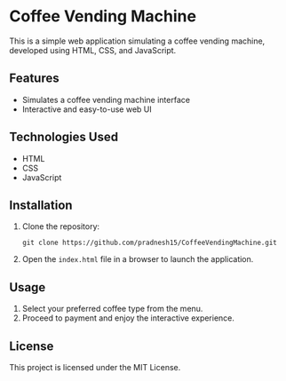 <h1>Coffee Vending Machine</h1>

<p>This is a simple web application simulating a coffee vending machine, developed using HTML, CSS, and JavaScript.</p>

<h2>Features</h2>
<ul>
  <li>Simulates a coffee vending machine interface</li>
  <li>Interactive and easy-to-use web UI</li>
</ul>

<h2>Technologies Used</h2>
<ul>
  <li>HTML</li>
  <li>CSS</li>
  <li>JavaScript</li>
</ul>

<h2>Installation</h2>
<ol>
  <li>Clone the repository:
    <pre><code>git clone https://github.com/pradnesh15/CoffeeVendingMachine.git</code></pre>
  </li>
  <li>Open the <code>index.html</code> file in a browser to launch the application.</li>
</ol>

<h2>Usage</h2>
<ol>
  <li>Select your preferred coffee type from the menu.</li>
  <li>Proceed to payment and enjoy the interactive experience.</li>
</ol>

<h2>License</h2>
<p>This project is licensed under the MIT License.</p>
